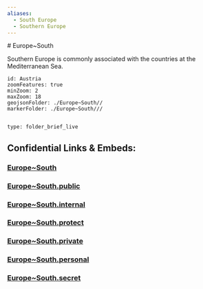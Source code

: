 ```yaml
---
aliases:
  - South Europe
  - Southern Europe
---
```

﻿# Europe~South

Southern Europe is commonly associated with the countries at the Mediterranean Sea. 


```leaflet
id: Austria
zoomFeatures: true 
minZoom: 2 
maxZoom: 18
geojsonFolder: ./Europe~South//
markerFolder: ./Europe~South///
```


```folderv
```

```ccard
type: folder_brief_live
```
 


## Confidential Links & Embeds: 

### [Europe~South](/_Standards/Earth/Continent/Europe/Europe~South.md) 

### [Europe~South.public](/_public/Earth/Continent/Europe/Europe~South.public.md) 

### [Europe~South.internal](/_internal/Earth/Continent/Europe/Europe~South.internal.md) 

### [Europe~South.protect](/_protect/Earth/Continent/Europe/Europe~South.protect.md) 

### [Europe~South.private](/_private/Earth/Continent/Europe/Europe~South.private.md) 

### [Europe~South.personal](/_personal/Earth/Continent/Europe/Europe~South.personal.md) 

### [Europe~South.secret](/_secret/Earth/Continent/Europe/Europe~South.secret.md)

